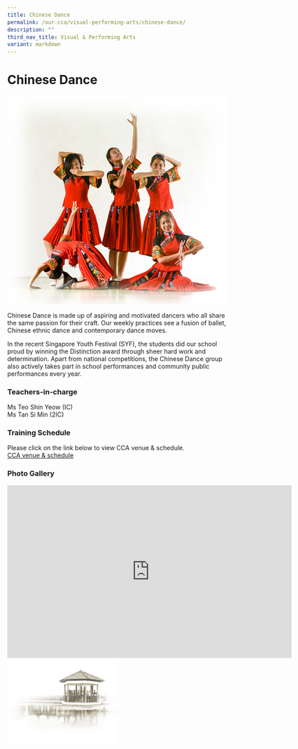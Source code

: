 ```yaml
---
title: Chinese Dance
permalink: /our-cca/visual-performing-arts/chinese-dance/
description: ""
third_nav_title: Visual & Performing Arts
variant: markdown
---
```

# **Chinese Dance**

![](/images/Chinese%20Dance.jpg)

Chinese Dance is made up of aspiring and motivated dancers who all share the same passion for their craft. Our weekly practices see a fusion of ballet, Chinese ethnic dance and contemporary dance moves.

In the recent Singapore Youth Festival (SYF), the students did our school proud by winning the Distinction award through sheer hard work and determination. Apart from national competitions, the Chinese Dance group also actively takes part in school performances and community public performances every year.

### Teachers-in-charge

Ms Teo Shin Yeow (IC)   
Ms Tan Si Min (2IC)   


### Training Schedule
Please click on the link below to view CCA venue &amp; schedule.&nbsp;  
[CCA venue &amp; schedule](/our-cca/cca/cca-venue-schedule/)

### Photo Gallery

<iframe allowfullscreen="true" height="394" width="650" frameborder="0" src="https://docs.google.com/presentation/d/e/2PACX-1vQXJSFl0e8a2Zu_yHensTKlvM5YHNfkGC4fJzb1-QE6msxnxL7rfloaCMdyMQtQd-qhDw0lFHTNKt9l/embed?start=true&amp;loop=true&amp;delayms=5000"></iframe>

<img src="/images/pavilion.png" style="width:50%">